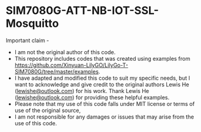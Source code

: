 # SIM7080G-ATT-NB-IOT-SSL-Mosquitto
Important claim -
 
- I am not the original author of this code.
- This repository includes codes that was created using examples from https://github.com/Xinyuan-LilyGO/LilyGo-T-SIM7080G/tree/master/examples.
- I have adapted and modified this code to suit my specific needs, but I want to acknowledge and give credit to the original authors Lewis He (lewishe@outlook.com) for his work. Thank Lewis He (lewishe@outlook.com) for providing these helpful examples.
- Please note that my use of this code falls under MIT license or terms of use of the original source,
- I am not responsible for any damages or issues that may arise from the use of this code.
